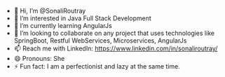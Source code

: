 - 👋 Hi, I’m @SonaliRoutray
- 👀 I’m interested in Java Full Stack Development
- 🌱 I’m currently learning AngularJs
- 💞️ I’m looking to collaborate on any project that uses technologies like SpringBoot, Restful WebServices, Microservices, AngularJs
- 📫 Reach me with LinkedIn: https://www.linkedin.com/in/sonaliroutray/
- 😄 Pronouns: She
- ⚡ Fun fact: I am a perfectionist and lazy at the same time.

<!---
SonaliRoutray/SonaliRoutray is a ✨ special ✨ repository because its `README.md` (this file) appears on your GitHub profile.
You can click the Preview link to take a look at your changes.
--->
